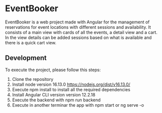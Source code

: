 # EventBooker

EventBooker is a web project made with Angular for the management of reservations for event locations with different sessions and availability.
It consists of a main view with cards of all the events, a detail view and a cart. In the view details can be added sessions based on what is available and there is a quick cart view.

## Development
To execute the project, please follow this steps:
  1. Clone the repository
  2. Install node version 16.13.0 https://nodejs.org/dist/v16.13.0/
  2. Execute npm install to install all the required dependencies
  3. Install Angular CLI version version 12.2.18
  4. Execute the backend with npm run backend
  5. Execute in another terminar the app with npm start or ng serve -o


